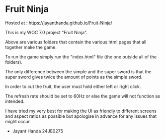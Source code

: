 <h1>Fruit Ninja</h1>

Hosted at : https://jayanthanda.github.io/Fruit-Ninja/

This is my WOC 7.0 project "Fruit Ninja". 

Above are various folders that contain the various html pages that all together make the game.

To run the game simply run the "index.html" file (the one outside all of the folders).

The only difference between the simple and the super sword is that the super sword gives twice the amount of points as the simple sword.

In order to cut the fruit, the user must hold either left or right click.

The refresh rate should be set to 60Hz or else the game will not function as intended. 

I have tried my very best for making the UI as friendly to different screens and aspect ratios as possible but apologise in advance for any issues that might occur.

- Jayant Handa 24JE0275
